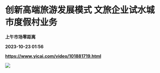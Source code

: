 # 创新高端旅游发展模式 文旅企业试水城市度假村业务
**上午市场零距离**

**2023-10-23 01:56**

**https://www.yicai.com/video/101881719.html**

![](http://imgcdn.yicai.com/vms-new/2023/10/c499fa7b-4529-4eeb-950a-98f934fc12a7_utpW.jpg)